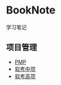 # BookNote
学习笔记

## 项目管理
* [PMP](https://github.com/thomerson/BookNote/blob/master/PM.md)
* [软考中项](https://github.com/thomerson/BookNote/blob/master/%E8%BD%AF%E8%80%83%E9%A1%B9%E7%9B%AE%E7%AE%A1%E7%90%86.md)
* [软考高项](https://github.com/thomerson/BookNote/blob/master/%E8%BD%AF%E8%80%83%E9%A1%B9%E7%9B%AE%E7%AE%A1%E7%90%86-%E9%AB%98%E9%A1%B9.md)
